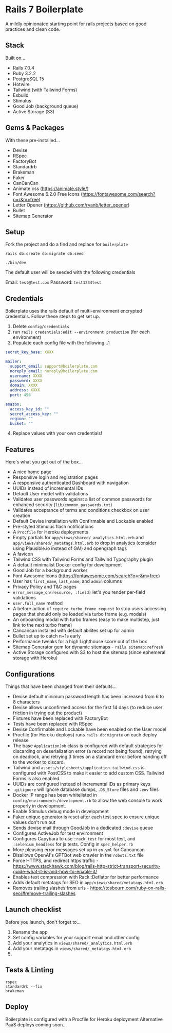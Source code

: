 # Rails 7 Boilerplate

A mildly opinionated starting point for rails projects based on good practices and clean code.

## Stack

Built on...

- Rails 7.0.4
- Ruby 3.2.2
- PostgreSQL 15
- Hotwire
- Tailwind (with Tailwind Forms)
- Esbuild
- Stimulus
- Good Job (background queue)
- Active Storage (S3)

## Gems & Packages

With these pre-installed...

- Devise
- RSpec
- FactoryBot
- Standardrb
- Brakeman
- Faker
- CanCanCan
- Animate.css (https://animate.style/)
- Font Awesome 6.2.0 Free Icons (https://fontawesome.com/search?o=r&m=free)
- Letter Opener (https://github.com/ryanb/letter_opener)
- Bullet
- Sitemap Generator

## Setup

Fork the project and do a find and replace for `boilerplate`

```
rails db:create db:migrate db:seed

./bin/dev
```

The default user will be seeded with the following credentials

Email: `test@test.com`
Password: `test1234test`

## Credentials

Boilerplate uses the rails default of multi-environment encrypted credentials. Follow these steps to get set up.

1. Delete `config/credentials`
2. run `rails credentials:edit --environment production` (for each environment)
3. Populate each config file with the following...1

```yaml
secret_key_base: XXXX

mailer:
  support_email: support@boilerplate.com
  noreply_email: noreply@boilerplate.com
  username: XXXX
  password: XXXX
  domain: XXXX
  address: XXXX
  port: 456

amazon:
  access_key_id: ""
  secret_access_key: ""
  region: ""
  bucket: ""
```

4. Replace values with your own credentials!

## Features

Here's what you get out of the box...

- A nice home page
- Responsive login and registration pages
- A responsive authenticated Dashboard with navigation
- UUIDs instead of incremental IDs
- Default User model with validations
- Validates user passwords against a list of common passwords for enhanced security (`lib/common_passwords.txt`)
- Validates acceptance of terms and conditions checkbox on user creation
- Default Devise installation with Confirmable and Lockable enabled
- Pre-styled Stimulus flash notifications
- A `Procfile` for Heroku deployments
- Empty partials for `app/views/shared/_analytics.html.erb` and `app/views/shared/_metatags.html.erb` to drop in analytics (consider using Plausible.io instead of GA!) and opengraph tags
- A favicon
- Tailwind CSS with Tailwind Forms and Tailwind Typography plugin
- A default minimalist Docker config for development
- Good Job for a background worker
- Font Awesome Icons (https://fontawesome.com/search?o=r&m=free)
- User has `first_name`, `last_name`, and `admin` columns
- Privacy Policy and T&C pages
- `error_message_on(resource, :field)` let's you render per-field validations
- `user.full_name` method
- A before action of `require_turbo_frame_request` to stop users accessing pages that should only be loaded via turbo frame (e.g. modals)
- An onboarding modal with turbo frames (easy to make multistep, just link to the next turbo frame)
- Cancancan installed with default abilites set up for admin
- Bullet set up to catch n+1s early
- Performance tweaks for a high Lighthouse score out of the box
- Sitemap Generator gem for dynamic sitemaps - `rails sitemap:refresh`
- Active Storage configured with S3 to host the sitemap (since ephemeral storage with Heroku)

## Configurations

Things that have been changed from their defaults...

- Devise default minimum password length has been increased from 6 to 8 characters
- Devise allows unconfirmed access for the first 14 days (to reduce user friction in trying out the product)
- Fixtures have been replaced with FactoryBot
- Tests have been replaced with RSpec
- Devise Confirmable and Lockable have been enabled on the User model
- Procfile (for Heroku deploys) runs `rails db:migrate` on each deploy release
- The base `ApplicationJob` class is configured with default strategies for discarding on deserialization error (a record not being found), retrying on deadlock, and retrying 3 times on a standard error before handing off to the worker to discard.
- Tailwind and `assets/stylesheets/application.tailwind.css` is configured with PostCSS to make it easier to add custom CSS. Tailwind Forms is also enabled.
- UUIDs are configured instead of incremental IDs as primary keys
- `.gitignore` will ignore database dumps, `.DS_Store` files and `.env` files
- Docker IP range has been whitelisted in `config/environments/development.rb` to allow the web console to work properly in development.
- Enable Stimulus debug mode in development
- Faker unique generator is reset after each test spec to ensure unique values don't run out
- Sends devise mail through GoodJob in a dedicated `:devise` queue
- Configures ActiveJob for test environment
- Configures Capybara to use `:rack_test` for most test, and `:selenium_headless` for js tests. Config in `spec_helper.rb`
- More pleasing error messages set up in `en.yml` for Cancancan
- Disallows OpenAI's GPTBot web crawler in the `robots.txt` file
- Force HTTPS, and redirect https traffic - https://www.stackhawk.com/blog/rails-http-strict-transport-security-guide-what-it-is-and-how-to-enable-it/
- Enables text compression with Rack::Deflator for better performance
- Adds default metatags for SEO in `app/views/shared/metatags.html.erb`
- Removes trailing slashes from urls - https://tosbourn.com/ruby-on-rails-seo/#remove-trailing-slashes


## Launch checklist

Before you launch, don't forget to...

1. Rename the app
2. Set config variables for your support email and other config
3. Add your analytics in `views/shared/_analytics.html.erb`
4. Add your metatags in `views/shared/_metatags.html.erb`
5.

## Tests & Linting

```
rspec
standardrb --fix
brakeman
```

## Deploy

Boilerplate is configured with a Procfile for Heroku deployment
Alternative PaaS deploys coming soon...
